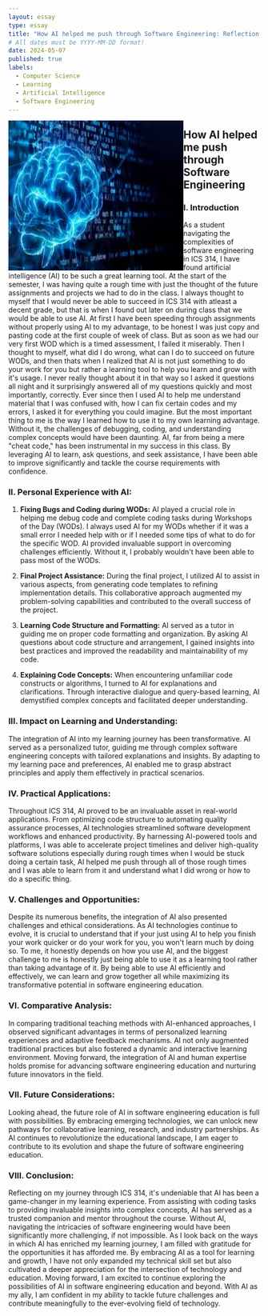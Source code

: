 ```yaml
---
layout: essay
type: essay
title: "How AI helped me push through Software Engineering: Reflection on ICS 314"
# All dates must be YYYY-MM-DD format!
date: 2024-05-07
published: true
labels:
  - Computer Science
  - Learning
  - Artificial Intelligence
  - Software Engineering
---
```


<img align="left" src="https://github.com/AustinV28/AustinV28.github.io/blob/main/img/ai_integration.jpg?raw=true" alt="AI Integration" width="350" height="300">

## How AI helped me push through Software Engineering

### I. Introduction

As a student navigating the complexities of software engineering in ICS 314, I have found artificial intelligence (AI) to be such a great learning tool. At the start of the semester, I was having quite a rough time with just the thought of the future assignments and projects we had to do in the class. I always thought to myself that I would never be able to succeed in ICS 314 with atleast a decent grade, but that is when I found out later on during class that we would be able to use AI. At first I have been speeding through assignments without properly using AI to my advantage, to be honest I was just copy and pasting code at the first couple of week of class. But as soon as we had our very first WOD which is a timed assessment, I failed it miserably. Then I thought to myself, what did I do wrong, what can I do to succeed on future WODs, and then thats when I realized that AI is not just something to do your work for you but rather a learning tool to help you learn and grow with it's usage. I never really thought about it in that way so I asked it questions all night and it surprisingly answered all of my questions quickly and most importantly, correctly. Ever since then I used AI to help me understand material that I was confused with, how I can fix certain codes and my errors, I asked it for everything you could imagine. But the most important thing to me is the way I learned how to use it to my own learning advantage. Without it, the challenges of debugging, coding, and understanding complex concepts would have been daunting. AI, far from being a mere "cheat code," has been instrumental in my success in this class. By leveraging AI to learn, ask questions, and seek assistance, I have been able to improve significantly and tackle the course requirements with confidence.

### II. Personal Experience with AI:

1. **Fixing Bugs and Coding during WODs:** AI played a crucial role in helping me debug code and complete coding tasks during Workshops of the Day (WODs). I always used AI for my WODs whether if it was a small error I needed help with or if I needed some tips of what to do for the specific WOD. AI provided invaluable support in overcoming challenges efficiently. Without it, I probably wouldn't have been able to pass most of the WODs.

2. **Final Project Assistance:** During the final project, I utilized AI to assist in various aspects, from generating code templates to refining implementation details. This collaborative approach augmented my problem-solving capabilities and contributed to the overall success of the project.

3. **Learning Code Structure and Formatting:** AI served as a tutor in guiding me on proper code formatting and organization. By asking AI questions about code structure and arrangement, I gained insights into best practices and improved the readability and maintainability of my code.

4. **Explaining Code Concepts:** When encountering unfamiliar code constructs or algorithms, I turned to AI for explanations and clarifications. Through interactive dialogue and query-based learning, AI demystified complex concepts and facilitated deeper understanding.

### III. Impact on Learning and Understanding:

The integration of AI into my learning journey has been transformative. AI served as a personalized tutor, guiding me through complex software engineering concepts with tailored explanations and insights. By adapting to my learning pace and preferences, AI enabled me to grasp abstract principles and apply them effectively in practical scenarios.

### IV. Practical Applications:

Throughout ICS 314, AI proved to be an invaluable asset in real-world applications. From optimizing code structure to automating quality assurance processes, AI technologies streamlined software development workflows and enhanced productivity. By harnessing AI-powered tools and platforms, I was able to accelerate project timelines and deliver high-quality software solutions especially during rough times when I would be stuck doing a certain task, AI helped me push through all of those rough times and I was able to learn from it and understand what I did wrong or how to do a specific thing.

### V. Challenges and Opportunities:

Despite its numerous benefits, the integration of AI also presented challenges and ethical considerations. As AI technologies continue to evolve, it is crucial to understand that if your just using AI to help you finish your work quicker or do your work for you, you won't learn much by doing so. To me, it honestly depends on how you use AI, and the biggest challenge to me is honestly just being able to use it as a learning tool rather than taking advantage of it. By being able to use AI efficiently and effectively, we can learn and grow together all while maximizing its transformative potential in software engineering education.

### VI. Comparative Analysis:

In comparing traditional teaching methods with AI-enhanced approaches, I observed significant advantages in terms of personalized learning experiences and adaptive feedback mechanisms. AI not only augmented traditional practices but also fostered a dynamic and interactive learning environment. Moving forward, the integration of AI and human expertise holds promise for advancing software engineering education and nurturing future innovators in the field.

### VII. Future Considerations:

Looking ahead, the future role of AI in software engineering education is full with possibilities. By embracing emerging technologies, we can unlock new pathways for collaborative learning, research, and industry partnerships. As AI continues to revolutionize the educational landscape, I am eager to contribute to its evolution and shape the future of software engineering education.

### VIII. Conclusion:

Reflecting on my journey through ICS 314, it's undeniable that AI has been a game-changer in my learning experience. From assisting with coding tasks to providing invaluable insights into complex concepts, AI has served as a trusted companion and mentor throughout the course. Without AI, navigating the intricacies of software engineering would have been significantly more challenging, if not impossible. As I look back on the ways in which AI has enriched my learning journey, I am filled with gratitude for the opportunities it has afforded me. By embracing AI as a tool for learning and growth, I have not only expanded my technical skill set but also cultivated a deeper appreciation for the intersection of technology and education. Moving forward, I am excited to continue exploring the possibilities of AI in software engineering education and beyond. With AI as my ally, I am confident in my ability to tackle future challenges and contribute meaningfully to the ever-evolving field of technology.
